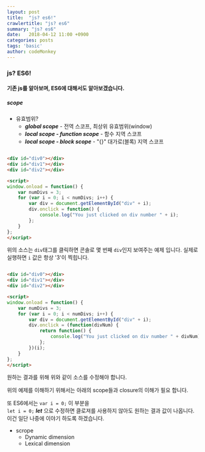 ```yaml
---
layout: post
title:  "js? es6!"
crawlertitle: "js? es6"
summary: "js? es6"
date:   2018-04-12 11:00 +0900
categories: posts
tags: 'basic'
author: codeMonkey
---
```


### js? ES6! ###

#### 기존 js를 알아보며, ES6에 대해서도 알아보겠습니다. ####

##### scope #####

- 유효범위?
    * ***global scope*** - 전역 스코프, 최상위 유효범위(window)
    * ***local scope - function scope*** - 함수 지역 스코프
    * ***local scope - block scope*** - "{}" 대가로(블록) 지역 스코프

``` html

<div id="div0"></div>
<div id="div1"></div>
<div id="div2"></div>

<script>
window.onload = function() {
    var numDivs = 3;
    for (var i = 0; i < numDivs; i++) {
        var div = document.getElementById("div" + i);
        div.onclick = function() {
            console.log("You just clicked on div number " + i);
        };
    }
};
</script>
```

위의 소스는 ```div```태그를 클릭하면 콘솔로 몇 번째 ```div```인지 보여주는 예제 입니다. 실제로 실행하면 ```i``` 값은 항상 '3'이 찍힙니다.

``` html

<div id="div0"></div>
<div id="div1"></div>
<div id="div2"></div>

<script>
window.onload = function() {
    var numDivs = 3;
    for (var i = 0; i < numDivs; i++) {
        var div = document.getElementById("div" + i);
        div.onclick = (function(divNum) {
            return function() {
                console.log("You just clicked on div number " + divNum);
            };
        })(i);
    }
};
</script>
```
원하는 결과를 위해 위와 같이 소스를 수정해야 합니다.

위의 예제를 이해하기 위해서는 아래의 scope들과 closure의 이해가 필요 합니다.

또 ES6에서는 ```var i = 0;``` 이 부분을<br>
```let i = 0;``` ***let*** 으로 수정하면 클로져를 사용하지 않아도 원하는 결과 값이 나옵니다. 이건 일단 나중에 이야기 하도록 하겠습니다.

- scrope
    * Dynamic dimension
    * Lexical dimension

